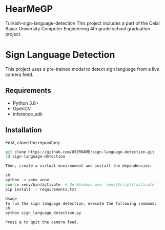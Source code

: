 # HearMeGP
Turkish-sign-language-detection
This project includes a part of the Celal Bayar University Computer Engineering 4th grade school graduation project.

# Sign Language Detection

This project uses a pre-trained model to detect sign language from a live camera feed.

## Requirements

- Python 3.8+
- OpenCV
- inference_sdk

## Installation

First, clone the repository:

```sh
git clone https://github.com/USERNAME/sign-language-detection.git
cd sign-language-detection

Then, create a virtual environment and install the dependencies:

sh
python -m venv venv
source venv/bin/activate  # On Windows use `venv\Scripts\activate`
pip install -r requirements.txt

Usage
To run the sign language detection, execute the following command:
sh
python sign_language_detection.py

Press q to quit the camera feed.
